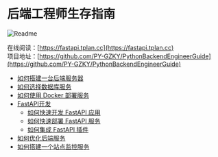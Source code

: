 # 后端工程师生存指南

![Readme](https://github-readme-stats.vercel.app/api/pin/?username=PY-GZKY&repo=PythonBackendEngineerGuide)

在线阅读：[https://fastapi.tplan.cc](https://fastapi.tplan.cc)   
项目地址：[https://github.com/PY-GZKY/PythonBackendEngineerGuide](https://github.com/PY-GZKY/PythonBackendEngineerGuide)

* [如何搭建一台后端服务器](how-to-configure-server.md)
* [如何选择数据库服务](how-to-quickly-deploy-database.md)
* [如何使用 Docker 部署服务](how-to-deploy-using-docker.md)
* [FastAPI开发](how-to-quickly-develop-fastapi-application.md)
    * [如何快速开发 FastAPI 应用](how-to-quickly-develop-fastapi-application.md)
    * [如何快速部署 FastAPI 服务](how-to-deploy-fastapi-services.md)
    * [如何集成 FastAPI 插件](how-to-integrate-plugins.md)
* [如何优化后端服务](how-to-optimize-performance.md)
* [如何搭建一个站点监控服务](how-to-build-site-monitoring-service.md)
